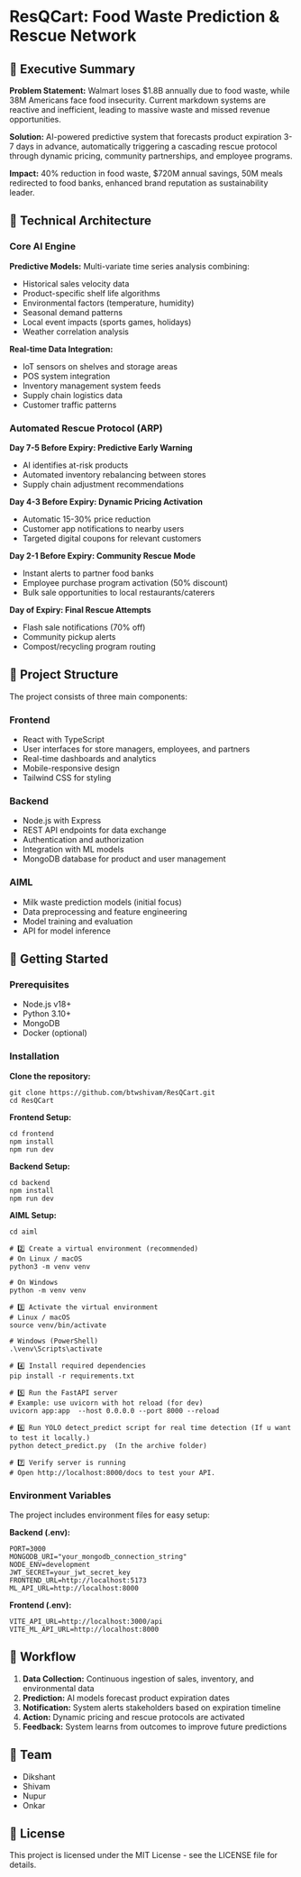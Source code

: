 # ResQCart: Food Waste Prediction & Rescue Network

## 🎯 Executive Summary

**Problem Statement:** Walmart loses $1.8B annually due to food waste, while 38M Americans face food insecurity. Current markdown systems are reactive and inefficient, leading to massive waste and missed revenue opportunities.

**Solution:** AI-powered predictive system that forecasts product expiration 3-7 days in advance, automatically triggering a cascading rescue protocol through dynamic pricing, community partnerships, and employee programs.

**Impact:** 40% reduction in food waste, $720M annual savings, 50M meals redirected to food banks, enhanced brand reputation as sustainability leader.

## 🧠 Technical Architecture

### Core AI Engine

**Predictive Models:** Multi-variate time series analysis combining:
- Historical sales velocity data
- Product-specific shelf life algorithms
- Environmental factors (temperature, humidity)
- Seasonal demand patterns
- Local event impacts (sports games, holidays)
- Weather correlation analysis

**Real-time Data Integration:**
- IoT sensors on shelves and storage areas
- POS system integration
- Inventory management system feeds
- Supply chain logistics data
- Customer traffic patterns

### Automated Rescue Protocol (ARP)

**Day 7-5 Before Expiry: Predictive Early Warning**
- AI identifies at-risk products
- Automated inventory rebalancing between stores
- Supply chain adjustment recommendations

**Day 4-3 Before Expiry: Dynamic Pricing Activation**
- Automatic 15-30% price reduction
- Customer app notifications to nearby users
- Targeted digital coupons for relevant customers

**Day 2-1 Before Expiry: Community Rescue Mode**
- Instant alerts to partner food banks
- Employee purchase program activation (50% discount)
- Bulk sale opportunities to local restaurants/caterers

**Day of Expiry: Final Rescue Attempts**
- Flash sale notifications (70% off)
- Community pickup alerts
- Compost/recycling program routing

## 📁 Project Structure

The project consists of three main components:

### Frontend
- React with TypeScript
- User interfaces for store managers, employees, and partners
- Real-time dashboards and analytics
- Mobile-responsive design
- Tailwind CSS for styling

### Backend
- Node.js with Express
- REST API endpoints for data exchange
- Authentication and authorization
- Integration with ML models
- MongoDB database for product and user management

### AIML
- Milk waste prediction models (initial focus)
- Data preprocessing and feature engineering
- Model training and evaluation
- API for model inference

## 🚀 Getting Started

### Prerequisites
- Node.js v18+
- Python 3.10+
- MongoDB
- Docker (optional)

### Installation

**Clone the repository:**
```
git clone https://github.com/btwshivam/ResQCart.git
cd ResQCart
```

**Frontend Setup:**
```
cd frontend
npm install
npm run dev
```

**Backend Setup:**
```
cd backend
npm install
npm run dev
```

**AIML Setup:**
```
cd aiml

# 2️⃣ Create a virtual environment (recommended)
# On Linux / macOS
python3 -m venv venv

# On Windows
python -m venv venv 

# 3️⃣ Activate the virtual environment
# Linux / macOS
source venv/bin/activate

# Windows (PowerShell)
.\venv\Scripts\activate

# 4️⃣ Install required dependencies
pip install -r requirements.txt

# 5️⃣ Run the FastAPI server
# Example: use uvicorn with hot reload (for dev)
uvicorn app:app  --host 0.0.0.0 --port 8000 --reload

# 6️⃣ Run YOLO detect_predict script for real time detection (If u want to test it locally.)
python detect_predict.py  (In the archive folder)

# 7️⃣ Verify server is running
# Open http://localhost:8000/docs to test your API.

```

### Environment Variables

The project includes environment files for easy setup:

**Backend (.env):**
```
PORT=3000
MONGODB_URI="your_mongodb_connection_string"
NODE_ENV=development
JWT_SECRET=your_jwt_secret_key
FRONTEND_URL=http://localhost:5173
ML_API_URL=http://localhost:8000
```

**Frontend (.env):**
```
VITE_API_URL=http://localhost:3000/api
VITE_ML_API_URL=http://localhost:8000
```

## 🔄 Workflow

1. **Data Collection:** Continuous ingestion of sales, inventory, and environmental data
2. **Prediction:** AI models forecast product expiration dates
3. **Notification:** System alerts stakeholders based on expiration timeline
4. **Action:** Dynamic pricing and rescue protocols are activated
5. **Feedback:** System learns from outcomes to improve future predictions

## 👥 Team

- Dikshant
- Shivam
- Nupur
- Onkar

## 📝 License

This project is licensed under the MIT License - see the LICENSE file for details. 
